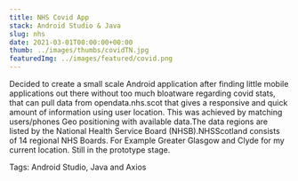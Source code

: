 ```yaml
---
title: NHS Covid App
stack: Android Studio & Java
slug: nhs
date: 2021-03-01T00:00:00+00:00
thumb: ../images/thumbs/covidTN.jpg
featuredImg: ../images/featured/covid.png
---
```


Decided to create a small scale Android application after finding little mobile applications out there without too much bloatware regarding covid stats,  that can pull data from opendata.nhs.scot that gives a responsive and  quick amount of information using user location. This was achieved by matching users/phones Geo positioning with available data.The data regions are listed by the National Health Service Board  (NHSB).NHSScotland consists of 14 regional NHS Boards. For Example Greater Glasgow and Clyde for my current location. Still in the prototype stage.

Tags: Android Studio, Java and Axios